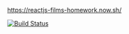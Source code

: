 https://reactjs-films-homework.now.sh/

[![Build Status](https://travis-ci.com/Falatar/reactjs-films-homework.svg?token=kxfm8fVRSfH2xsw2g8p8&branch=master)](https://travis-ci.com/Falatar/reactjs-films-homework)